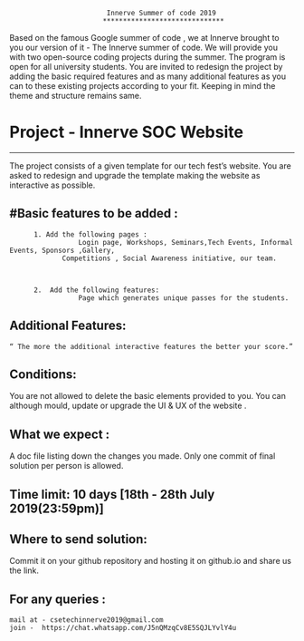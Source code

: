                                                     
						    Innerve Summer of code 2019
						   ******************************
													
Based on the famous Google summer of code , we at Innerve  brought to you our version of it - The Innerve summer of code. We will 
provide you with two open-source coding projects during the summer. The program is open for all university students.
You are invited to redesign the project by adding the basic required features and as many additional features as you can to these
existing projects according to your fit. Keeping in mind the theme and structure remains same. 

# Project  - Innerve SOC Website
--------------------------------
The project consists of a given template for our tech fest’s website. You are asked to redesign and upgrade the template making the
website as interactive as possible.

#Basic features to be added :
----------------------------
          1. Add the following pages : 
		             Login page, Workshops, Seminars,Tech Events, Informal Events, Sponsors ,Gallery,
			     Competitions , Social Awareness initiative, our team.
					
					

          2.  Add the following features:
		             Page which generates unique passes for the students.

Additional Features:
--------------------
	“ The more the additional interactive features the better your score.”
 
Conditions:
-----------
You are not allowed to delete the basic elements provided to you.
You can although mould, update or upgrade the UI & UX of the website .

What we expect :
----------------
A doc file listing down the changes you made.
Only one commit of final solution per person is allowed.

Time limit: 10 days [18th - 28th July 2019(23:59pm)]
-----------

Where to send solution:
-----------------------
Commit it on your github repository and hosting it on github.io and share us the link.

For any queries : 
------------------
    mail at - csetechinnerve2019@gmail.com    
    join -  https://chat.whatsapp.com/J5nQMzqCv8E5SQJLYvlY4u	

